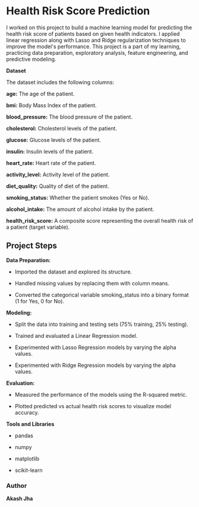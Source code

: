 # Health Risk Score Prediction

I worked on this project to build a machine learning model for predicting the health risk score of patients based on given health indicators. I applied linear regression along with Lasso and Ridge regularization techniques to improve the model's performance. This project is a part of my learning, practicing data preparation, exploratory analysis, feature engineering, and predictive modeling.

**Dataset**

The dataset includes the following columns:

**age:** The age of the patient.

**bmi:** Body Mass Index of the patient.

**blood_pressure:** The blood pressure of the patient.

**cholesterol:** Cholesterol levels of the patient.

**glucose:** Glucose levels of the patient.

**insulin:** Insulin levels of the patient.

**heart_rate:** Heart rate of the patient.

**activity_level:** Activity level of the patient.

**diet_quality:** Quality of diet of the patient.

**smoking_status:** Whether the patient smokes (Yes or No).

**alcohol_intake:** The amount of alcohol intake by the patient.

**health_risk_score:** A composite score representing the overall health risk of a patient (target variable).

## Project Steps


**Data Preparation:**

* Imported the dataset and explored its structure.

* Handled missing values by replacing them with column means.

* Converted the categorical variable smoking_status into a binary format (1 for Yes, 0 for No).

**Modeling:**

* Split the data into training and testing sets (75% training, 25% testing).

* Trained and evaluated a Linear Regression model.

* Experimented with Lasso Regression models by varying the alpha values.

* Experimented with Ridge Regression models by varying the alpha values.


**Evaluation:**

* Measured the performance of the models using the R-squared metric.

* Plotted predicted vs actual health risk scores to visualize model accuracy.


**Tools and Libraries**

* pandas

* numpy

* matplotlib

* scikit-learn





### Author

**Akash Jha**